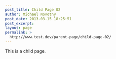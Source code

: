 ```yaml
---
post_title: Child Page 02
author: Michael Novotny
post_date: 2013-03-15 18:25:51
post_excerpt:
layout: page
permalink: >
  http://www.test.dev/parent-page/child-page-02/
---
```

This is a child page.